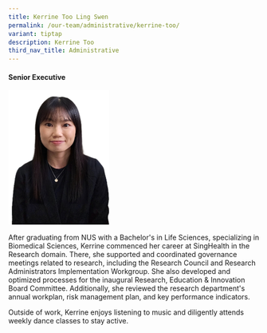 ```yaml
---
title: Kerrine Too Ling Swen
permalink: /our-team/administrative/kerrine-too/
variant: tiptap
description: Kerrine Too
third_nav_title: Administrative
---
```

<h4><strong>Senior Executive</strong></h4>
<div class="isomer-image-wrapper">
<img style="width: 40%;" height="auto" width="100%" alt="Kerrine Too" src="/images/About/Our Team/Administrative Team/KerrineToo_Bio.jpg">
</div>
<p>After graduating from NUS with a Bachelor's in Life Sciences, specializing
in Biomedical Sciences, Kerrine commenced her career at SingHealth in the
Research domain. There, she supported and coordinated governance meetings
related to research, including the Research Council and Research Administrators
Implementation Workgroup. She also developed and optimized processes for
the inaugural Research, Education &amp; Innovation Board Committee. Additionally,
she reviewed the research department's annual workplan, risk management
plan, and key performance indicators.</p>
<p>Outside of work, Kerrine enjoys listening to music and diligently attends
weekly dance classes to stay active.</p>
<p>
<br>
</p>